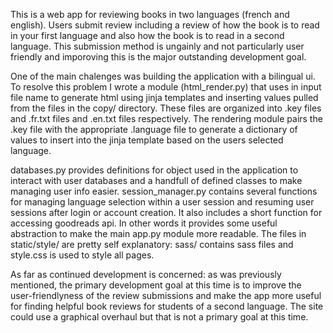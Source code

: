 This is a web app for reviewing books in two languages (french and english).  Users submit review including a review of how the book is to read in your first language and also how the book is to read in a second language.  This submission method is ungainly and not particularly user friendly and imporoving this is the major outstanding development goal.

One of the main chalenges was building the application with a bilingual ui.  To resolve this problem I wrote a module (html_render.py) that uses in input file name to generate html using jinja templates and inserting values pulled from the files in the copy/ directory.  These files are organized into .key files and .fr.txt files and .en.txt files respectively.  The rendering module pairs the .key file with the appropriate .language file to generate a dictionary of values to insert into the jinja template based on the users selected language.

databases.py provides definitions for object used in the application to interact with user databases and a handfull of defined classes to make managing user info easier. session_manager.py contains several functions for managing language selection within a user session and resuming user sessions after login or account creation.  It also includes a short function for accessing goodreads api. In other words it provides some useful abstraction to make the main app.py module more readable.  The files in static/style/ are pretty self explanatory: sass/ contains sass files and style.css is used to style all pages.

As far as continued development is concerned:  as was previously mentioned, the primary development goal at this time is to improve the user-friendlyness of the review submissions and make the app more useful for finding helpful book reviews for students of a second language.  The site could use a graphical overhaul but that is not a primary goal at this time.
